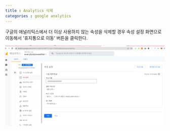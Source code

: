 ```yaml
---
title : Analytics 삭제
categories : google analytics
---
```



구글의 애널리틱스에서 더 이상 사용하지 않는 속성을 삭제할 경우 속성 설정 화면으로 이동해서 '휴지통으로 이동' 버튼을 클릭한다.


![구글 애널리틱스 속성 삭제](/assets/images/google/delete-analytics-property/01.png)






